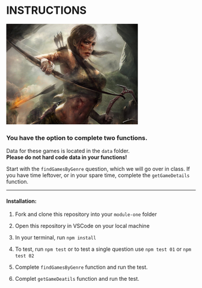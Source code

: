 # INSTRUCTIONS


<img src = "./assets/lara-croft-peakpx.jpg" alt="Lara Croft - peakpx" width="350">
<!--![Lara Croft - peakpx](./assets/lara-croft-peakpx.jpg)-->

### You have the option to complete two functions.
Data for these games is located in the `data` folder.<br /> 
**Please do not hard code data in your functions!**

Start with the `findGamesByGenre` question, which we will go over in class. If you have time leftover, or in your spare time, complete the `getGameDetails` function.

--------------

#### Installation:

1. Fork and clone this repository into your `module-one` folder

1. Open this repository in VSCode on your local machine

1. In your terminal, run `npm install`

1. To test, run `npm test` or to test a single question use `npm test 01` or `npm test 02`

1. Complete `findGamesByGenre` function and run the test.

1. Complet `getGameDeatils` function and run the test.